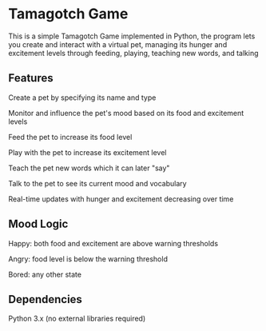 # Tamagotch Game
This is a simple Tamagotch Game implemented in Python, the program lets you create and interact with a virtual pet, managing its hunger and excitement levels through feeding, playing, teaching new words, and talking

## Features
Create a pet by specifying its name and type 

Monitor and influence the pet's mood based on its food and excitement levels

Feed the pet to increase its food level

Play with the pet to increase its excitement level

Teach the pet new words which it can later "say"

Talk to the pet to see its current mood and vocabulary

Real-time updates with hunger and excitement decreasing over time 

## Mood Logic
Happy: both food and excitement are above warning thresholds

Angry: food level is below the warning threshold

Bored: any other state 

## Dependencies
Python 3.x (no external libraries required)
